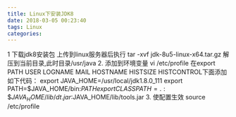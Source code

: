 ```yaml
---
title: Linux下安装JDK8
date: 2018-03-05 00:23:40
tags: Linux
categories: 
---
```


1
下载jdk8安装包
上传到linux服务器后执行
tar -xvf jdk-8u5-linux-x64.tar.gz
解压到当前目录,此时目录/usr/java
2.
添加到环境变量
vi /etc/profile
在export PATH USER LOGNAME MAIL HOSTNAME HISTSIZE HISTCONTROL下面添加如下代码：
export JAVA_HOME=/usr/local/jdk1.8.0_111
export PATH=\$JAVA_HOME/bin:$PATH
export CLASSPATH=.:\$JAVA_HOME/lib/dt.jar:$JAVA_HOME/lib/tools.jar
3.
使配置生效
source /etc/profile